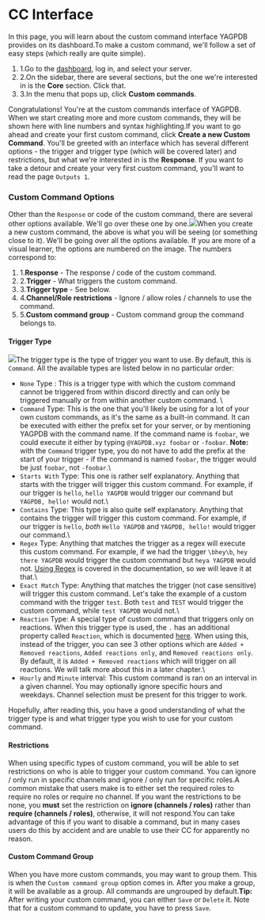 # CC Interface

In this page, you will learn about the custom command interface YAGPDB provides on its dashboard.To make a custom command, we'll follow a set of easy steps (which really are quite simple).

1. 1.Go to the [dashboard](https://yagpdb.xyz/manage), log in, and select your server.
2. 2.On the sidebar, there are several sections, but the one we're interested in is the **Core** section. Click that.
3. 3.In the menu that pops up, click **Custom commands**.

Congratulations! You're at the custom commands interface of YAGPDB. When we start creating more and more custom commands, they will be shown here with line numbers and syntax highlighting.If you want to go ahead and create your first custom command, click **Create a new Custom Command**. You'll be greeted with an interface which has several different options - the trigger and trigger type (which will be covered later) and restrictions, but what we're interested in is the **Response**. If you want to take a detour and create your very first custom command, you'll want to read the page `Outputs 1`.

### Custom Command Options <a href="#custom-command-options" id="custom-command-options"></a>

Other than the `Response` or code of the custom command, there are several other options available. We'll go over these one by one.![](https://1817190012-files.gitbook.io/\~/files/v0/b/gitbook-x-prod.appspot.com/o/spaces%2F-LzJt9EfTWz7KsoZZPig%2Fuploads%2Fgit-blob-0467ee2de36a0a33e48bc81fbf86cde2a102b9c2%2Fimage.png?alt=media)When you create a new custom command, the above is what you will be seeing (or something close to it). We'll be going over all the options available. If you are more of a visual learner, the options are numbered on the image. The numbers correspond to:

1. 1.**Response** - The response / code of the custom command.
2. 2.**Trigger** - What triggers the custom command.
3. 3.**Trigger type** - See below.
4. 4.**Channel/Role restrictions** - Ignore / allow roles / channels to use the command.
5. 5.**Custom command group** - Custom command group the command belongs to.

#### Trigger Type <a href="#trigger-type" id="trigger-type"></a>

![](https://1817190012-files.gitbook.io/\~/files/v0/b/gitbook-x-prod.appspot.com/o/spaces%2F-LzJt9EfTWz7KsoZZPig%2Fuploads%2Fgit-blob-3a98895701580d844768b504c2a4001230cb0321%2Fimage%20\(1\).png?alt=media)The trigger type is the type of trigger you want to use. By default, this is `Command`. All the available types are listed below in no particular order:

* `None` Type : This is a trigger type with which the custom command cannot be triggered from within discord directly and can only be triggered manually or from within another custom command. \\
* `Command` Type: This is the one that you'll likely be using for a lot of your own custom commands, as it's the same as a built-in command. It can be executed with either the prefix set for your server, or by mentioning YAGPDB with the command name. If the command name is `foobar`, we could execute it either by typing `@YAGPDB.xyz foobar` or `-foobar`. **Note:** with the `Command` trigger type, you do not have to add the prefix at the start of your trigger - if the command is named `foobar`, the trigger would be just `foobar`, not `-foobar`.\\
* `Starts With` Type: This one is rather self explanatory. Anything that starts with the trigger will trigger this custom command. For example, if our trigger is `hello`, `hello YAGPDB` would trigger our command but `YAGPDB, hello!` would not.\\
* `Contains` Type: This type is also quite self explanatory. Anything that contains the trigger will trigger this custom command. For example, if our trigger is `hello`, _both_ `Hello YAGPDB` and `YAGPDB, hello!` would trigger our command.\\
* `Regex` Type: Anything that matches the trigger as a regex will execute this custom command. For example, if we had the trigger `\bhey\b`, `hey there YAGPDB` would trigger the custom command but `heya YAGPDB` would not. [Using Regex](https://docs.yagpdb.xyz/reference/regex) is covered in the documentation, so we will leave it at that.\\
* `Exact Match` Type: Anything that matches the trigger (not case sensitive) will trigger this custom command. Let's take the example of a custom command with the trigger `test`. Both `test` and `TEST` would trigger the custom command, while `test YAGPDB` would not.\\
* `Reaction` Type: A special type of custom command that triggers only on reactions. When this trigger type is used, the `.` has an additional property called `Reaction`, which is documented [here](https://docs.yagpdb.xyz/reference/templates#reaction). When using this, instead of the trigger, you can see 3 other options which are `Added + Removed reactions`, `Added reactions only`, and `Removed reactions only`. By default, it is `Added + Removed reactions` which will trigger on all reactions. We will talk more about this in a later chapter.\\
* `Hourly` and `Minute` interval: This custom command is ran on an interval in a given channel. You may optionally ignore specific hours and weekdays. Channel selection must be present for this trigger to work.

Hopefully, after reading this, you have a good understanding of what the trigger type is and what trigger type you wish to use for your custom command.

#### Restrictions <a href="#restrictions" id="restrictions"></a>

When using specific types of custom command, you will be able to set restrictions on who is able to trigger your custom command. You can ignore / only run in specific channels and ignore / only run for specific roles.A common mistake that users make is to either set the required roles to require no roles or require no channel. If you want the restrictions to be none, you **must** set the restriction on **ignore (channels / roles)** rather than **require (channels / roles)**, otherwise, it will not respond.You can take advantage of this if you want to disable a command, but in many cases users do this by accident and are unable to use their CC for apparently no reason.

#### Custom Command Group <a href="#custom-command-group" id="custom-command-group"></a>

When you have more custom commands, you may want to group them. This is when the `Custom command group` option comes in. After you make a group, it will be available as a group. All commands are ungrouped by default.**Tip:** After writing your custom command, you can either `Save` or `Delete` it. Note that for a custom command to update, you have to press `Save`.
